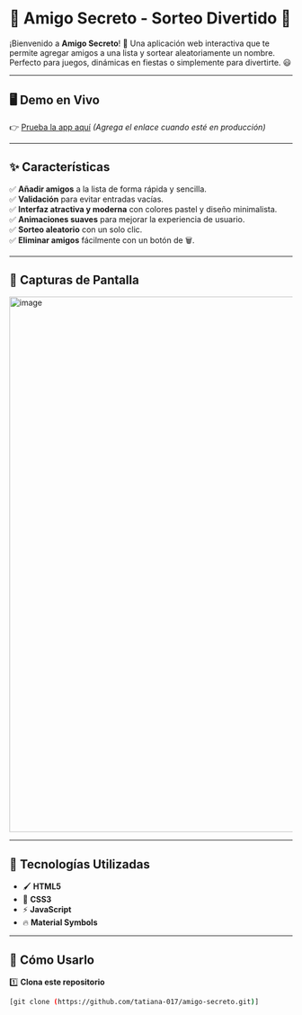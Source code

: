 # 🎁 Amigo Secreto - Sorteo Divertido 🎉

¡Bienvenido a **Amigo Secreto**! 🎊 Una aplicación web interactiva que te permite agregar amigos a una lista y sortear aleatoriamente un nombre. Perfecto para juegos, dinámicas en fiestas o simplemente para divertirte. 😃  

---

## 🖥️ **Demo en Vivo**
👉 [Prueba la app aquí](#) *(Agrega el enlace cuando esté en producción)*  

---

## ✨ **Características**
✅ **Añadir amigos** a la lista de forma rápida y sencilla.  
✅ **Validación** para evitar entradas vacías.  
✅ **Interfaz atractiva y moderna** con colores pastel y diseño minimalista.  
✅ **Animaciones suaves** para mejorar la experiencia de usuario.  
✅ **Sorteo aleatorio** con un solo clic.  
✅ **Eliminar amigos** fácilmente con un botón de 🗑️.  

---

## 🎨 **Capturas de Pantalla**
<img width="952" alt="image" src="https://github.com/user-attachments/assets/1acbf138-4561-430d-bf12-a8183c77093b" />
 

---

## 🚀 **Tecnologías Utilizadas**
- 🖌️ **HTML5**
- 🎨 **CSS3**  
- ⚡ **JavaScript**
- 🔥 **Material Symbols**

---

## 🔧 **Cómo Usarlo**
1️⃣ **Clona este repositorio**  
```sh
[git clone (https://github.com/tatiana-017/amigo-secreto.git)]
